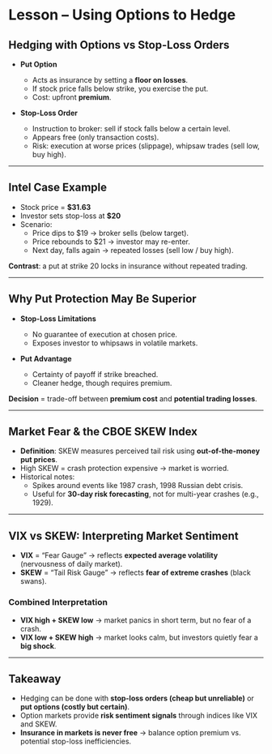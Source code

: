 # Lesson – Using Options to Hedge

## Hedging with Options vs Stop-Loss Orders

- **Put Option**  
  - Acts as insurance by setting a **floor on losses**.  
  - If stock price falls below strike, you exercise the put.  
  - Cost: upfront **premium**.  

- **Stop-Loss Order**  
  - Instruction to broker: sell if stock falls below a certain level.  
  - Appears free (only transaction costs).  
  - Risk: execution at worse prices (slippage), whipsaw trades (sell low, buy high).  

---

## Intel Case Example

- Stock price = **$31.63**  
- Investor sets stop-loss at **$20**  
- Scenario:  
  - Price dips to $19 → broker sells (below target).  
  - Price rebounds to $21 → investor may re-enter.  
  - Next day, falls again → repeated losses (sell low / buy high).  

**Contrast**: a put at strike 20 locks in insurance without repeated trading.  

---

## Why Put Protection May Be Superior

- **Stop-Loss Limitations**  
  - No guarantee of execution at chosen price.  
  - Exposes investor to whipsaws in volatile markets.  

- **Put Advantage**  
  - Certainty of payoff if strike breached.  
  - Cleaner hedge, though requires premium.  

**Decision** = trade-off between **premium cost** and **potential trading losses**.  

---

## Market Fear & the CBOE SKEW Index

- **Definition**: SKEW measures perceived tail risk using **out-of-the-money put prices**.  
- High SKEW = crash protection expensive → market is worried.  
- Historical notes:  
  - Spikes around events like 1987 crash, 1998 Russian debt crisis.  
  - Useful for **30-day risk forecasting**, not for multi-year crashes (e.g., 1929).  

---

## VIX vs SKEW: Interpreting Market Sentiment

- **VIX** = “Fear Gauge” → reflects **expected average volatility** (nervousness of daily market).  
- **SKEW** = “Tail Risk Gauge” → reflects **fear of extreme crashes** (black swans).  

### Combined Interpretation
- **VIX high + SKEW low** → market panics in short term, but no fear of a crash.  
- **VIX low + SKEW high** → market looks calm, but investors quietly fear a **big shock**.  

---

## Takeaway

- Hedging can be done with **stop-loss orders (cheap but unreliable)** or **put options (costly but certain)**.  
- Option markets provide **risk sentiment signals** through indices like VIX and SKEW.  
- **Insurance in markets is never free** → balance option premium vs. potential stop-loss inefficiencies.  

